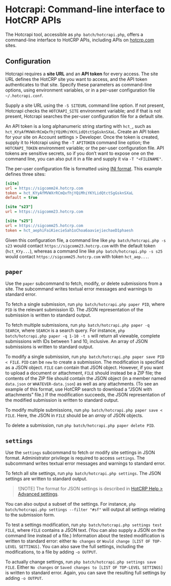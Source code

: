 # Hotcrapi: Command-line interface to HotCRP APIs

The Hotcrapi tool, accessible as `php batch/hotcrapi.php`, offers a command-line
interface to HotCRP APIs, including APIs on [hotcrp.com](https://hotcrp.com)
sites.

## Configuration

Hotcrapi requires a **site URL** and an **API token** for every access. The site
URL defines the HotCRP site you want to access, and the API token authenticates
to that site. Specify these parameters as command-line options, using
environment variables, or in a per-user configuration file `~/.hotcrapi.conf`.

Supply a site URL using the `-S SITEURL` command line option. If not present,
Hotcrapi checks the `HOTCRAPI_SITE` environment variable; and if that is not
present, Hotcrapi searches the per-user configuration file for a default site.

An API token is a long alphanumeric string starting with `hct_`, such as
`hct_KYyAfMVWXrRCmQxfhjYQiMhiYKYLidQtctSgGsknSXaL`. Create an API token for your
site on Account settings > Developer. Once the token is created, supply it to
Hotcrapi using the `-T APITOKEN` command line option; the `HOTCRAPI_TOKEN`
environment variable; or the per-user configuration file. API tokens are
sensitive secrets, so if you don’t want to expose one on the command line, you
can also put it in a file and supply it via `-T "<FILENAME"`.

The per-user configuration file is formatted using [INI
format](https://en.wikipedia.org/wiki/INI_file). This example defines three
sites:

```ini
[site]
url = https://sigcomm24.hotcrp.com
token = hct_KYyAfMVWXrRCmQxfhjYQiMhiYKYLidQtctSgGsknSXaL
default = true

[site "s23"]
url = https://sigcomm23.hotcrp.com

[site "s25"]
url = https://sigcomm25.hotcrp.com
token = hct_aephiFaiKiecieSah1oChoa6aaviejiechaeD1phaesh
```

Given this configuration file, a command line like `php batch/hotcrapi.php -s
s23`  would contact `https://sigcomm23.hotcrp.com` with the default token
(`hct_KYy...`), whereas a command line like `php batch/hotcrapi.php -s s25`
would contact `https://sigcomm25.hotcrp.com` with token `hct_aep...`.

## `paper`

Use the `paper` subcommand to fetch, modify, or delete submissions from a site.
The subcommand writes textual error messages and warnings to standard error.

To fetch a single submission, run `php batch/hotcrapi.php paper PID`, where
`PID` is the relevant submission ID. The JSON representation of the submission
is written to standard output.

To fetch multiple submissions, run `php batch/hotcrapi.php paper -q SEARCH`,
where `SEARCH` is a search query. For instance, `php batch/hotcrapi.php paper -q
1-10 -t s` will return all viewable, complete submissions with IDs between 1 and
10, inclusive. An array of JSON submissions is written to standard output.

To modify a single submission, run `php batch/hotcrapi.php paper save PID <
FILE`. `PID` can be `new` to create a submission. The modification is specified
as a JSON object. `FILE` can contain that JSON object. However, if you want to
upload a document or attachment, `FILE` should instead be a ZIP file; the
contents of the ZIP file should contain the JSON object (in a member named
`data.json` or `WHATEVER-data.json`) as well as any attachments. (To see an
example of this format, use HotCRP search to download a “JSON with attachments”
file.) If the modification succeeds, the JSON representation of the modified
submission is written to standard output.

To modify multiple submissions, run `php batch/hotcrapi.php paper save < FILE`.
Here, the JSON in `FILE` should be an *array* of JSON objects.

To delete a submission, run `php batch/hotcrapi.php paper delete PID`.


## `settings`

Use the `settings` subcommand to fetch or modify site settings in JSON format.
Administrator privilege is required to access `settings`. The subcommand writes
textual error messages and warnings to standard error.

To fetch all site settings, run `php batch/hotcrapi.php settings`. The JSON
settings are written to standard output.

> ![NOTE]
> The format for JSON settings is described in [HotCRP Help > Advanced settings](https://help.hotcrp.com/help/jsonsettings).

You can also output a subset of the settings. For instance, `php
batch/hotcrapi.php settings --filter "#sf"` will output all settings relating to
the submission form.

To test a settings modification, run `php batch/hotcrapi.php settings test
FILE`, where `FILE` contains a JSON text. (You can also supply a JSON on the
command line instead of a file.) Information about the tested modification is
written to standard error: either `No changes` or `Would change [LIST OF
TOP-LEVEL SETTINGS]`. You can also save the full settings, including the
modifications, to a file by adding `-o OUTPUT`.

To actually change settings, run `php batch/hotcrapi.php settings save FILE`.
Either `No changes` or `Saved changes to [LIST OF TOP-LEVEL SETTINGS]` is
written to standard error. Again, you can save the resulting full settings by
adding `-o OUTPUT`.
